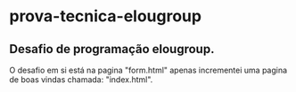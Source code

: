 # prova-tecnica-elougroup

## Desafio de programação elougroup.

O desafio em si está na pagina "form.html" apenas incrementei uma pagina de boas vindas chamada: "index.html".
